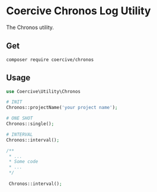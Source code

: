 Coercive Chronos Log Utility
============================

The Chronos utility.

Get
---
```
composer require coercive/chronos
```

Usage
-----
```php
use Coercive\Utility\Chronos

# INIT
Chronos::projectName('your project name');

# ONE SHOT
Chronos::single();

# INTERVAL
Chronos::interval();

/**
 * ...
 * Some code
 * ...
 */
 
 Chronos::interval();

```

